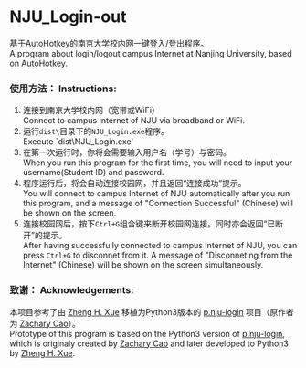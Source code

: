# NJU_Login-out

基于AutoHotkey的南京大学校内网一键登入/登出程序。  
A program about login/logout campus Internet at Nanjing University, based on AutoHotkey.

### 使用方法： Instructions:

1. 连接到南京大学校内网（宽带或WiFi）  
	Connect to campus Internet of NJU via broadband or WiFi.
2. 运行`dist\`目录下的`NJU_Login.exe`程序。  
	Execute `dist\NJU_Login.exe'
3. 在第一次运行时，你将会需要输入用户名（学号）与密码。  
	When you run this program for the first time, you will need to input your username(Student ID) and password.
4. 程序运行后，将会自动连接校园网，并且返回“连接成功”提示。  
	You will connect to campus Internet of NJU automatically after you run this program, and a message of "Connection Successful" (Chinese) will be shown on the screen.
5. 连接校园网后，按下`Ctrl+G`组合键来断开校园网连接。同时亦会返回“已断开”的提示。  
	After having successfully connected to campus Internet of NJU, you can press `Ctrl+G` to disconnet from it. A message of "Disconneting from the Internet" (Chinese) will be shown on the screen simultaneously.
	
### 致谢： Acknowledgements:

本项目参考了由 [Zheng H. Xue](https://github.com/AIDefender) 移植为Python3版本的 [p.nju-login](https://github.com/ZLCao/p.nju-login) 项目（原作者为 [Zachary Cao](https://github.com/ZLCao)）。  
Prototype of this program is based on the Python3 version of [p.nju-login](https://github.com/ZLCao/p.nju-login), which is originaly created by [Zachary Cao](https://github.com/ZLCao) and later developed to Python3 by [Zheng H. Xue](https://github.com/AIDefender).
